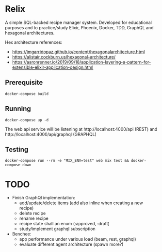 # Relix

A simple SQL-backed recipe manager system.
Developed for educational purposes and to practice/study Elixir, Phoenix, Docker, TDD, GraphQL and hexagonal architectures.

Hex architecture references:
- https://jmgarridopaz.github.io/content/hexagonalarchitecture.html
- https://alistair.cockburn.us/hexagonal-architecture/
- https://aaronrenner.io/2019/09/18/application-layering-a-pattern-for-extensible-elixir-application-design.html

## Prerequisite

```console
docker-compose build
```

## Running

```console
docker-compose up -d
```
The web api service will be listening at http://localhost:4000/api (REST) and http://localhost:4000/api/graphql (GRAPHQL)

## Testing

```console
docker-compose run --rm -e "MIX_ENV=test" web mix test && docker-compose down
```

# TODO

- Finish GraphQl implementation:
    - add/update/delete items (add also inline when creating a new recipe)
    - delete recipe
    - rename recipe
    - recipe state shall an enum (:approved, :draft)
    - study/implement graphql subscription
- Benchee:
    - app performance under various load (beam, rest, graphql)
    - evaluate different agent architecture (spawn more?)


